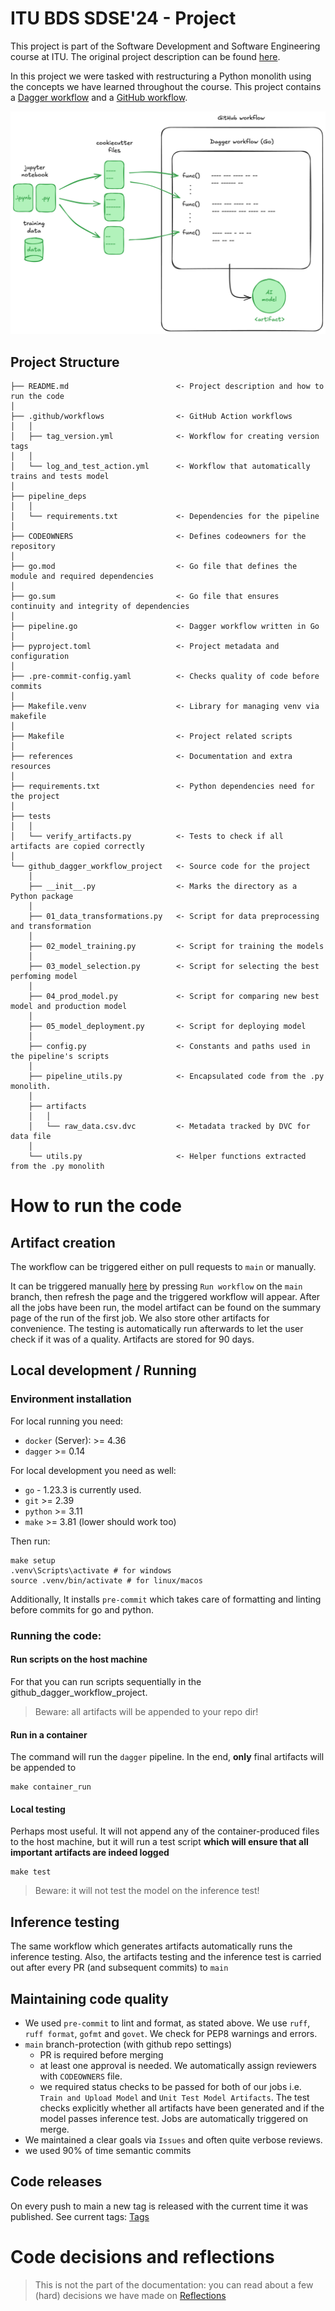 # ITU BDS SDSE'24 - Project

This project is part of the Software Development and Software Engineering course at ITU. The original project description can be found [here](https://github.com/lasselundstenjensen/itu-sdse-project).

In this project we were tasked with restructuring a Python monolith using the concepts we have learned throughout the course. This project contains a [Dagger workflow](https://github.com/PLtier/github-dagger-workflow-project/blob/main/pipeline.go) and a [GitHub workflow](https://github.com/PLtier/github-dagger-workflow-project/blob/main/.github/workflows/test_action.yml).

![Goal](./references/project-architecture.png)

## Project Structure

```
├── README.md                        <- Project description and how to run the code
│
├── .github/workflows                <- GitHub Action workflows
│   │
│   ├── tag_version.yml              <- Workflow for creating version tags
│   │
│   └── log_and_test_action.yml      <- Workflow that automatically trains and tests model
│
├── pipeline_deps
│   │
│   └── requirements.txt             <- Dependencies for the pipeline
│
├── CODEOWNERS                       <- Defines codeowners for the repository
│
├── go.mod                           <- Go file that defines the module and required dependencies
│
├── go.sum                           <- Go file that ensures continuity and integrity of dependencies
│
├── pipeline.go                      <- Dagger workflow written in Go
│
├── pyproject.toml                   <- Project metadata and configuration
│
├── .pre-commit-config.yaml          <- Checks quality of code before commits
│
├── Makefile.venv                    <- Library for managing venv via makefile
│
├── Makefile                         <- Project related scripts
│
├── references                       <- Documentation and extra resources
│
├── requirements.txt                 <- Python dependencies need for the project
│
├── tests
│   │
│   └── verify_artifacts.py          <- Tests to check if all artifacts are copied correctly
│
└── github_dagger_workflow_project   <- Source code for the project
    │
    ├── __init__.py                  <- Marks the directory as a Python package
    │
    ├── 01_data_transformations.py   <- Script for data preprocessing and transformation
    │
    ├── 02_model_training.py         <- Script for training the models
    │
    ├── 03_model_selection.py        <- Script for selecting the best perfoming model
    │
    ├── 04_prod_model.py             <- Script for comparing new best model and production model
    │
    ├── 05_model_deployment.py       <- Script for deploying model
    │
    ├── config.py                    <- Constants and paths used in the pipeline's scripts
    │
    ├── pipeline_utils.py            <- Encapsulated code from the .py monolith.
    │
    ├── artifacts
    │   │
    │   └── raw_data.csv.dvc         <- Metadata tracked by DVC for data file
    │
    └── utils.py                     <- Helper functions extracted from the .py monolith
```

# How to run the code

## Artifact creation

The workflow can be triggered either on pull requests to `main` or manually.

It can be triggered manually [here](https://github.com/PLtier/github-dagger-workflow-project/actions/workflows/log_and_test_action.yml) by pressing `Run workflow` on the `main` branch, then refresh the page and the triggered workflow will appear. After all the jobs have been run, the model artifact can be found on the summary page of the run of the first job. We also store other artifacts for convenience.
The testing is automatically run afterwards to let the user check if it was of a quality.
Artifacts are stored for 90 days.

## Local development / Running

### Environment installation

For local running you need:

- `docker` (Server): >= 4.36
- `dagger` >= 0.14

For local development you need as well:

- `go` - 1.23.3 is currently used.
- `git` >= 2.39
- `python` >= 3.11
- `make` >= 3.81 (lower should work too)

Then run:

```shell
make setup
.venv\Scripts\activate # for windows
source .venv/bin/activate # for linux/macos
```

Additionally, It installs `pre-commit` which takes care of formatting and linting before commits for go and python.

### Running the code:

#### Run scripts on the host machine

For that you can run scripts sequentially in the github_dagger_workflow_project.

> Beware: all artifacts will be appended to your repo dir!

#### Run in a container

The command will run the `dagger` pipeline. In the end, **only** final artifacts will be appended to

```shell
make container_run
```

#### Local testing

Perhaps most useful. It will not append any of the container-produced files to the host machine, but it will run a test script **which will ensure that all important artifacts are indeed logged**

```shell
make test
```

> Beware: it will not test the model on the inference test!

## Inference testing

The same workflow which generates artifacts automatically runs the inference testing. Also, the artifacts testing and the inference test is carried out after every PR (and subsequent commits) to `main`

## Maintaining code quality

- We used `pre-commit` to lint and format, as stated above. We use `ruff`, `ruff format`, `gofmt` and `govet`. We check for PEP8 warnings and errors.
- `main` branch-protection (with github repo settings)
  - PR is required before merging
  - at least one approval is needed. We automatically assign reviewers with `CODEOWNERS` file.
  - we required status checks to be passed for both of our jobs i.e. `Train and Upload Model` and `Unit Test Model Artifacts`. The test checks explicitly whether all artifacts have been generated and if the model passes inference test. Jobs are automatically triggered on merge.
- We maintained a clear goals via `Issues` and often quite verbose reviews.
- we used 90% of time semantic commits

## Code releases

On every push to main a new tag is released with the current time it was published.
See current tags: [Tags](https://github.com/PLtier/github-dagger-workflow-project/tags)

# Code decisions and reflections

> This is not the part of the documentation: you can read about a few (hard) decisions we have made on [Reflections](./references/project_reflections.md)
